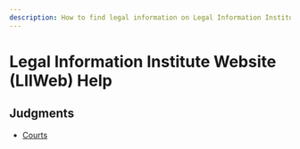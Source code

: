 ```yaml
---
description: How to find legal information on Legal Information Institute websites.
---
```


# Legal Information Institute Website (LIIWeb) Help

## Judgments

* [Courts](judgments/courts.md)
